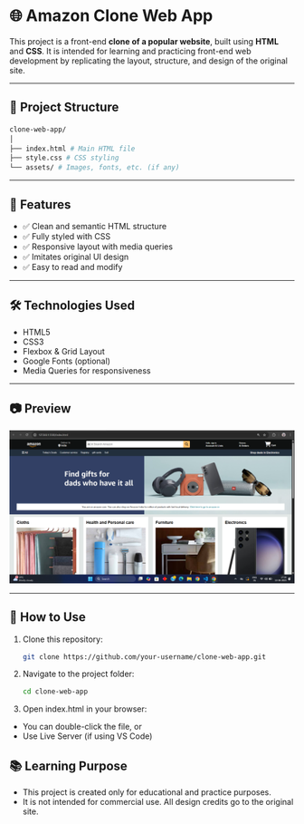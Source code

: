 # 🌐 Amazon Clone Web App

This project is a front-end **clone of a popular website**, built using **HTML** and **CSS**. It is intended for learning and practicing front-end web development by replicating the layout, structure, and design of the original site.

---

## 📁 Project Structure

```bash
clone-web-app/
│
├── index.html # Main HTML file
├── style.css # CSS styling
└── assets/ # Images, fonts, etc. (if any)
```
---

## 🚀 Features

- ✅ Clean and semantic HTML structure
- ✅ Fully styled with CSS
- ✅ Responsive layout with media queries
- ✅ Imitates original UI design
- ✅ Easy to read and modify

---

## 🛠️ Technologies Used

- HTML5
- CSS3
- Flexbox & Grid Layout
- Google Fonts (optional)
- Media Queries for responsiveness

---

## 📷 Preview

![Website Preview](screenshot/output.png)


---

## 📌 How to Use

1. Clone this repository:
   ```bash
   git clone https://github.com/your-username/clone-web-app.git
2. Navigate to the project folder:

   ```bash
   cd clone-web-app
3. Open index.html in your browser:
- You can double-click the file, or
- Use Live Server (if using VS Code)

## 📚 Learning Purpose
- This project is created only for educational and practice purposes.
- It is not intended for commercial use. All design credits go to the original site.
